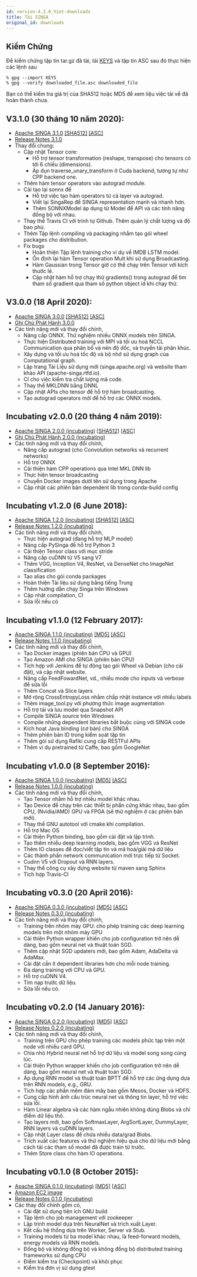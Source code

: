 ```yaml
---
id: version-4.2.0_Viet-downloads
title: Tải SINGA
original_id: downloads
---
```


<!--- Licensed to the Apache Software Foundation (ASF) under one or more contributor license agreements.  See the NOTICE file distributed with this work for additional information regarding copyright ownership.  The ASF licenses this file to you under the Apache License, Version 2.0 (the "License"); you may not use this file except in compliance with the License.  You may obtain a copy of the License at http://www.apache.org/licenses/LICENSE-2.0 Unless required by applicable law or agreed to in writing, software distributed under the License is distributed on an "AS IS" BASIS, WITHOUT WARRANTIES OR CONDITIONS OF ANY KIND, either express or implied.  See the License for the specific language governing permissions and limitations under the License.  -->

## Kiểm Chứng

Để kiểm chứng tập tin tar.gz đã tải, tải
[KEYS](https://www.apache.org/dist/singa/KEYS) và tập tin ASC sau đó thực hiện
các lệnh sau

```shell
% gpg --import KEYS
% gpg --verify downloaded_file.asc downloaded_file
```

Bạn có thể kiểm tra giá trị của SHA512 hoặc MD5 để xem liệu việc tải về đã hoàn
thành chưa.

## V3.1.0 (30 tháng 10 năm 2020):

- [Apache SINGA 3.1.0](http://www.apache.org/dyn/closer.cgi/singa/3.1.0/apache-singa-3.1.0.tar.gz)
  [\[SHA512\]](https://www.apache.org/dist/singa/3.1.0/apache-singa-3.1.0.tar.gz.sha512)
  [\[ASC\]](https://www.apache.org/dist/singa/3.1.0/apache-singa-3.1.0.tar.gz.asc)
- [Release Notes 3.1.0](http://singa.apache.org/docs/releases/RELEASE_NOTES_3.1.0)
- Thay đổi chung:
  - Cập nhật Tensor core:
    - Hỗ trợ tensor transformation (reshape, transpose) cho tensors có tới 6
      chiều (dimensions).
    - Áp dụn traverse_unary_transform ở Cuda backend, tương tự như CPP backend
      one.
  - Thêm hàm tensor operators vào autograd module.
  - Cải tạo lại sonnx để
    - Hỗ trợ việc tạo hàm operators từ cả layer và autograd.
    - Viết lại SingaRep để SINGA representation mạnh và nhanh hơn.
    - Thêm SONNXModel áp dụng từ Model để API và các tính năng đồng bộ với nhau.
  * Thay thế Travis CI với trình tự Github. Thêm quản lý chất lượng và độ bao
    phủ.
  * Thêm Tập lệnh compiling và packaging nhằm tạo gói wheel packages cho
    distribution.
  * Fix bugs
    - Hoàn thiện Tập lệnh training cho ví dụ về IMDB LSTM model.
    - Ổn định lại hàm Tensor operation Mult khi sử dụng Broadcasting.
    - Hàm Gaussian trong Tensor giờ có thể chạy trên Tensor với kích thước lẻ.
    - Cập nhật hàm hỗ trợ chạy thử gradients() trong autograd để tìm tham số
      gradient qua tham số python object id khi chạy thử.

## V3.0.0 (18 April 2020):

- [Apache SINGA 3.0.0](https://archive.apache.org/dist/singa/3.0.0/apache-singa-3.0.0.tar.gz)
  [\[SHA512\]](https://archive.apache.org/dist/singa/3.0.0/apache-singa-3.0.0.tar.gz.sha512)
  [\[ASC\]](https://archive.apache.org/dist/singa/3.0.0/apache-singa-3.0.0.tar.gz.asc)
- [Ghi Chú Phát Hành 3.0.0](http://singa.apache.org/docs/releases/RELEASE_NOTES_3.0.0)
- Các tính năng mới và thay đổi chính,
  - Nâng cấp ONNX. Thử nghiệm nhiều ONNX models trên SINGA.
  - Thực hiện Distributed training với MPI và tối ưu hoá NCCL Communication qua
    phân bổ và nén độ dốc, và truyền tải phân khúc.
  - Xây dựng và tối ưu hoá tốc độ và bộ nhớ sử dụng graph của Computational
    graph.
  - Lập trang Tài Liệu sử dụng mới (singa.apache.org) và website tham khảo API
    (apache-singa.rtfd.io).
  - CI cho việc kiểm tra chất lượng mã code.
  - Thay thế MKLDNN bằng DNNL
  - Cập nhật APIs cho tensor để hỗ trợ hàm broadcasting.
  - Tạo autograd operators mới để hỗ trợ các ONNX models.

## Incubating v2.0.0 (20 tháng 4 năm 2019):

- [Apache SINGA 2.0.0 (incubating)](https://archive.apache.org/dist/incubator/singa/2.0.0/apache-singa-incubating-2.0.0.tar.gz)
  [\[SHA512\]](https://archive.apache.org/dist/incubator/singa/2.0.0/apache-singa-incubating-2.0.0.tar.gz.sha512)
  [\[ASC\]](https://archive.apache.org/dist/incubator/singa/2.0.0/apache-singa-incubating-2.0.0.tar.gz.asc)
- [Ghi Chú Phát Hành 2.0.0 (incubating)](http://singa.apache.org/docs/releases/RELEASE_NOTES_2.0.0.html)
- Các tính năng mới và thay đổi chính,
  - Nâng cấp autograd (cho Convolution networks và recurrent networks)
  - Hỗ trợ ONNX
  - Cải thiện hàm CPP operations qua Intel MKL DNN lib
  - Thực hiện tensor broadcasting
  - Chuyển Docker images dưới tên sử dụng trong Apache
  - Cập nhật các phiên bản dependent lib trong conda-build config

## Incubating v1.2.0 (6 June 2018):

- [Apache SINGA 1.2.0 (incubating)](https://archive.apache.org/dist/incubator/singa/1.2.0/apache-singa-incubating-1.2.0.tar.gz)
  [\[SHA512\]](https://archive.apache.org/dist/incubator/singa/1.2.0/apache-singa-incubating-1.2.0.tar.gz.sha512)
  [\[ASC\]](https://archive.apache.org/dist/incubator/singa/1.2.0/apache-singa-incubating-1.2.0.tar.gz.asc)
- [Release Notes 1.2.0 (incubating)](http://singa.apache.org/docs/releases/RELEASE_NOTES_1.2.0.html)
- Các tính năng mới và thay đổi chính,
  - Thực hiện autograd (đang hỗ trợ MLP model)
  - Nâng cấp PySinga để hỗ trợ Python 3
  - Cải thiện Tensor class với mục stride
  - Nâng cấp cuDNN từ V5 sang V7
  - Thêm VGG, Inception V4, ResNet, và DenseNet cho ImageNet classification
  - Tạo alias cho gói conda packages
  - Hoàn thiện Tài liệu sử dụng bằng tiếng Trung
  - Thêm hướng dẫn chạy Singa trên Windows
  - Cập nhật compilation, CI
  - Sửa lỗi nếu có

## Incubating v1.1.0 (12 February 2017):

- [Apache SINGA 1.1.0 (incubating)](https://archive.apache.org/dist/incubator/singa/1.1.0/apache-singa-incubating-1.1.0.tar.gz)
  [\[MD5\]](https://archive.apache.org/dist/incubator/singa/1.1.0/apache-singa-incubating-1.1.0.tar.gz.md5)
  [\[ASC\]](https://archive.apache.org/dist/incubator/singa/1.1.0/apache-singa-incubating-1.1.0.tar.gz.asc)
- [Release Notes 1.1.0 (incubating)](http://singa.apache.org/docs/releases/RELEASE_NOTES_1.1.0.html)
- Các tính năng mới và thay đổi chính,
  - Tạo Docker images (phiên bản CPU và GPU)
  - Tạo Amazon AMI cho SINGA (phiên bản CPU)
  - Tích hợp với Jenkins để tự động tạo gói Wheel và Debian (cho cài đặt), và
    cập nhật website.
  - Nâng cấp FeedFowardNet, vd., nhiều mode cho inputs và verbose để sửa lỗi
  - Thêm Concat và Slice layers
  - Mở rộng CrossEntropyLoss nhằm chấp nhật instance với nhiều labels
  - Thêm image_tool.py với phương thức image augmentation
  - Hỗ trợ tải và lưu model qua Snapshot API
  - Compile SINGA source trên Windows
  - Compile những dependent libraries bắt buộc cùng với SINGA code
  - Kích hoạt Java binding (cơ bản) cho SINGA
  - Thêm phiên bản ID trong kiểm soát tập tin
  - Thêm gói sử dụng Rafiki cung cấp RESTFul APIs
  - Thêm ví dụ pretrained từ Caffe, bao gồm GoogleNet

## Incubating v1.0.0 (8 September 2016):

- [Apache SINGA 1.0.0 (incubating)](https://archive.apache.org/dist/incubator/singa/1.0.0/apache-singa-incubating-1.0.0.tar.gz)
  [\[MD5\]](https://archive.apache.org/dist/incubator/singa/1.0.0/apache-singa-incubating-1.0.0.tar.gz.md5)
  [\[ASC\]](https://archive.apache.org/dist/incubator/singa/1.0.0/apache-singa-incubating-1.0.0.tar.gz.asc)
- [Release Notes 1.0.0 (incubating)](http://singa.apache.org/docs/releases/RELEASE_NOTES_1.0.0.html)
- Các tính năng mới và thay đổi chính,
  - Tạo Tensor nhằm hỗ trợ nhiều model khác nhau.
  - Tạo Device để chạy trên các thiết bị phần cứng khác nhau, bao gồm CPU,
    (Nvidia/AMD) GPU và FPGA (sẽ thử nghiệm ở các phiên bản mới).
  - Thay thế GNU autotool với cmake khi compilation.
  - Hỗ trợ Mac OS
  - Cải thiện Python binding, bao gồm cài đặt và lập trình.
  - Tạo thêm nhiều deep learning models, bao gồm VGG và ResNet
  - Thêm IO classes để đọc/viết tập tin và mã hoá/giải mã dữ liệu
  - Các thành phần network communication mới trực tiếp từ Socket.
  - Cudnn V5 với Dropout và RNN layers.
  - Thay thế công cụ xây dựng website từ maven sang Sphinx
  - Tích hợp Travis-CI

## Incubating v0.3.0 (20 April 2016):

- [Apache SINGA 0.3.0 (incubating)](https://archive.apache.org/dist/incubator/singa/0.3.0/apache-singa-incubating-0.3.0.tar.gz)
  [\[MD5\]](https://archive.apache.org/dist/incubator/singa/0.3.0/apache-singa-incubating-0.3.0.tar.gz.md5)
  [\[ASC\]](https://archive.apache.org/dist/incubator/singa/0.3.0/apache-singa-incubating-0.3.0.tar.gz.asc)
- [Release Notes 0.3.0 (incubating)](http://singa.apache.org/docs/releases/RELEASE_NOTES_0.3.0.html)
- Các tính năng mới và thay đổi chính,
  - Training trên nhóm máy GPU: cho phép training các deep learning models trên
    một nhóm máy GPU
  - Cải thiện Python wrapper khiến cho job configuration trở nên dễ dàng, bao
    gồm neural net và thuật toán SGD.
  - Thêm cập nhật SGD updaters mới, bao gồm Adam, AdaDelta và AdaMax.
  - Cài đặt cần ít dependent libraries hơn cho mỗi node training.
  - Đa dạng training với CPU và GPU.
  - Hỗ trợ cuDNN V4.
  - Tìm nạp trước dữ liệu.
  - Sửa lỗi nếu có.

## Incubating v0.2.0 (14 January 2016):

- [Apache SINGA 0.2.0 (incubating)](https://archive.apache.org/dist/incubator/singa/0.2.0/apache-singa-incubating-0.2.0.tar.gz)
  [\[MD5\]](https://archive.apache.org/dist/incubator/singa/0.2.0/apache-singa-incubating-0.2.0.tar.gz.md5)
  [\[ASC\]](https://archive.apache.org/dist/incubator/singa/0.2.0/apache-singa-incubating-0.2.0.tar.gz.asc)
- [Release Notes 0.2.0 (incubating)](http://singa.apache.org/docs/releases/RELEASE_NOTES_0.2.0.html)
- Các tính năng mới và thay đổi chính,
  - Training trên GPU cho phép training các models phức tạp trên một node với
    nhiều card GPU.
  - Chia nhỏ Hybrid neural net hỗ trợ dữ liệu và model song song cùng lúc.
  - Cải thiện Python wrapper khiến cho job configuration trở nên dễ dàng, bao
    gồm neural net và thuật toán SGD.
  - Áp dụng RNN model và thuật toán BPTT để hỗ trợ các ứng dụng dựa trên RNN
    models, e.g., GRU.
  - Tích hợp các phần mêm đám mây bao gồm Mesos, Docker và HDFS.
  - Cung cấp hình ảnh cấu trúc neural net và thông tin layer, hỗ trợ việc sửa
    lỗi.
  - Hàm Linear algebra và các hàm ngẫu nhiên không dùng Blobs và chỉ điểm dữ
    liệu thô.
  - Tạo layers mới, bao gồm SoftmaxLayer, ArgSortLayer, DummyLayer, RNN layers
    và cuDNN layers.
  - Cập nhật Layer class để chứa nhiều data/grad Blobs.
  - Trích xuất các features và thử nghiệm hiệu quả cho dữ liệu mới bằng cách tải
    các tham số model đã được train từ trước.
  - Thêm Store class cho hàm IO operations.

## Incubating v0.1.0 (8 October 2015):

- [Apache SINGA 0.1.0 (incubating)](https://archive.apache.org/dist/incubator/singa/apache-singa-incubating-0.1.0.tar.gz)
  [\[MD5\]](https://archive.apache.org/dist/incubator/singa/apache-singa-incubating-0.1.0.tar.gz.md5)
  [\[ASC\]](https://archive.apache.org/dist/incubator/singa/apache-singa-incubating-0.1.0.tar.gz.asc)
- [Amazon EC2 image](https://console.aws.amazon.com/ec2/v2/home?region=ap-southeast-1#LaunchInstanceWizard:ami=ami-b41001e6)
- [Release Notes 0.1.0 (incubating)](http://singa.apache.org/docs/releases/RELEASE_NOTES_0.1.0.html)
- Các thay đổi chính gồm có,
  - Cài đặt sử dụng tiện ích GNU build
  - Tập lệnh cho job management với zookeeper
  - Lập trình model dựa trên NeuralNet và trích xuất Layer.
  - Kết cấu hệ thống dựa trên Worker, Server và Stub.
  - Training models từ ba model khác nhau, là feed-forward models, energy models
    và RNN models.
  - Đồng bộ và không đồng bộ và không đồng bộ distributed training frameworks sử
    dụng CPU
  - Điểm kiểm tra (Checkpoint) và khôi phục
  - Kiểm tra đơn vị sử dụng gtest
